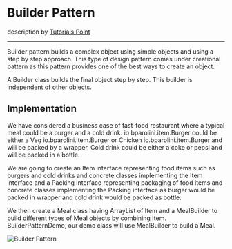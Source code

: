 # Builder Pattern
description by [Tutorials Point](https://www.tutorialspoint.com/design_pattern/builder_pattern.htm)

---

Builder pattern builds a complex object using simple objects and using a step by step approach. This type of design pattern comes under creational pattern as this pattern provides one of the best ways to create an object.

A Builder class builds the final object step by step. This builder is independent of other objects.

## Implementation

We have considered a business case of fast-food restaurant where a typical meal could be a burger and a cold drink. io.bparolini.item.Burger could be either a Veg io.bparolini.item.Burger or Chicken io.bparolini.item.Burger and will be packed by a wrapper. Cold drink could be either a coke or pepsi and will be packed in a bottle.

We are going to create an Item interface representing food items such as burgers and cold drinks and concrete classes implementing the Item interface and a Packing interface representing packaging of food items and concrete classes implementing the Packing interface as burger would be packed in wrapper and cold drink would be packed as bottle.

We then create a Meal class having ArrayList of Item and a MealBuilder to build different types of Meal objects by combining Item. BuilderPatternDemo, our demo class will use MealBuilder to build a Meal.

![Builder Pattern](https://www.tutorialspoint.com/design_pattern/images/builder_pattern_uml_diagram.jpg)
